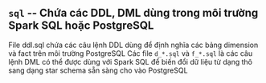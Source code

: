 ## `sql` -- Chứa các DDL, DML dùng trong môi trường Spark SQL hoặc PostgreSQL

File ddl.sql chứa các câu lệnh DDL dùng để định nghĩa các bảng dimension và fact trên môi trường PostgreSQL
Các file `d_*.sql` và `f_*.sql` là các câu lệnh DML có thể được dùng với Spark SQL để biến đổi dữ liệu từ dạng thô sang dạng star schema sẵn sàng cho vào PostgreSQL